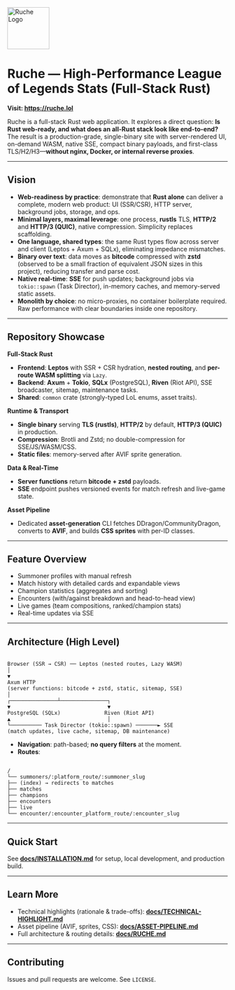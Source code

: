 <picture>
  <source srcset="https://raw.githubusercontent.com/gqsnt/ruche/refs/heads/main/asset-generation/tmp/logo.png" media="(prefers-color-scheme: dark)">
  <img src="https://raw.githubusercontent.com/gqsnt/ruche/refs/heads/main/asset-generation/tmp/logo.png" alt="Ruche Logo" width="96" height="96">
</picture>

# Ruche — High-Performance League of Legends Stats (Full-Stack Rust)

**Visit: https://ruche.lol**

Ruche is a full-stack Rust web application. It explores a direct question: **Is Rust web-ready, and what does an all-Rust stack look like end-to-end?**  
The result is a production-grade, single-binary site with server-rendered UI, on-demand WASM, native SSE, compact binary payloads, and first-class TLS/H2/H3—**without nginx, Docker, or internal reverse proxies**.

---

## Vision

- **Web-readiness by practice**: demonstrate that **Rust alone** can deliver a complete, modern web product: UI (SSR/CSR), HTTP server, background jobs, storage, and ops.
- **Minimal layers, maximal leverage**: one process, **rustls** TLS, **HTTP/2** and **HTTP/3 (QUIC)**, native compression. Simplicity replaces scaffolding.
- **One language, shared types**: the same Rust types flow across server and client (Leptos + Axum + SQLx), eliminating impedance mismatches.
- **Binary over text**: data moves as **bitcode** compressed with **zstd** (observed to be a small fraction of equivalent JSON sizes in this project), reducing transfer and parse cost.
- **Native real-time**: **SSE** for push updates; background jobs via `tokio::spawn` (Task Director), in-memory caches, and memory-served static assets.
- **Monolith by choice**: no micro-proxies, no container boilerplate required. Raw performance with clear boundaries inside one repository.

---

## Repository Showcase

**Full-Stack Rust**
- **Frontend**: **Leptos** with SSR + CSR hydration, **nested routing**, and **per-route WASM splitting** via `Lazy`.
- **Backend**: **Axum** + **Tokio**, **SQLx** (PostgreSQL), **Riven** (Riot API), SSE broadcaster, sitemap, maintenance tasks.
- **Shared**: `common` crate (strongly-typed LoL enums, asset traits).

**Runtime & Transport**
- **Single binary** serving **TLS (rustls)**, **HTTP/2** by default, **HTTP/3 (QUIC)** in production.
- **Compression**: Brotli and Zstd; no double-compression for SSE/JS/WASM/CSS.
- **Static files**: memory-served after AVIF sprite generation.

**Data & Real-Time**
- **Server functions** return **bitcode + zstd** payloads.
- **SSE** endpoint pushes versioned events for match refresh and live-game state.

**Asset Pipeline**
- Dedicated **asset-generation** CLI fetches DDragon/CommunityDragon, converts to **AVIF**, and builds **CSS sprites** with per-ID classes.

---

## Feature Overview

- Summoner profiles with manual refresh
- Match history with detailed cards and expandable views
- Champion statistics (aggregates and sorting)
- Encounters (with/against breakdown and head-to-head view)
- Live games (team compositions, ranked/champion stats)
- Real-time updates via SSE

---

## Architecture (High Level)

```

Browser (SSR → CSR) ── Leptos (nested routes, Lazy WASM)
│
▼
Axum HTTP
(server functions: bitcode + zstd, static, sitemap, SSE)
│
┌───────────────┴───────────────┐
▼                               ▼
PostgreSQL (SQLx)              Riven (Riot API)
▲                               │
└────────── Task Director (tokio::spawn) ───────► SSE
(match updates, live cache, sitemap, DB maintenance)

```

- **Navigation**: path-based; **no query filters** at the moment.
- **Routes**:
```

/
└── summoners/:platform_route/:summoner_slug
├── (index) → redirects to matches
├── matches
├── champions
├── encounters
├── live
└── encounter/:encounter_platform_route/:encounter_slug

```

---

## Quick Start

See **[docs/INSTALLATION.md](docs/INSTALLATION.md)** for setup, local development, and production build.

---

## Learn More

- Technical highlights (rationale & trade-offs): **[docs/TECHNICAL-HIGHLIGHT.md](docs/TECHNICAL-HIGHLIGHT.md)**
- Asset pipeline (AVIF, sprites, CSS): **[docs/ASSET-PIPELINE.md](docs/ASSET-PIPELINE.md)**
- Full architecture & routing details: **[docs/RUCHE.md](docs/RUCHE.md)**

---

## Contributing

Issues and pull requests are welcome. See `LICENSE`.
